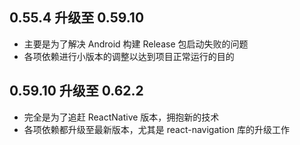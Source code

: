 ## 0.55.4 升级至 0.59.10

- 主要是为了解决 Android 构建 Release 包启动失败的问题
- 各项依赖进行小版本的调整以达到项目正常运行的目的

## 0.59.10 升级至 0.62.2

- 完全是为了追赶 ReactNative 版本，拥抱新的技术
- 各项依赖都升级至最新版本，尤其是 react-navigation 库的升级工作
